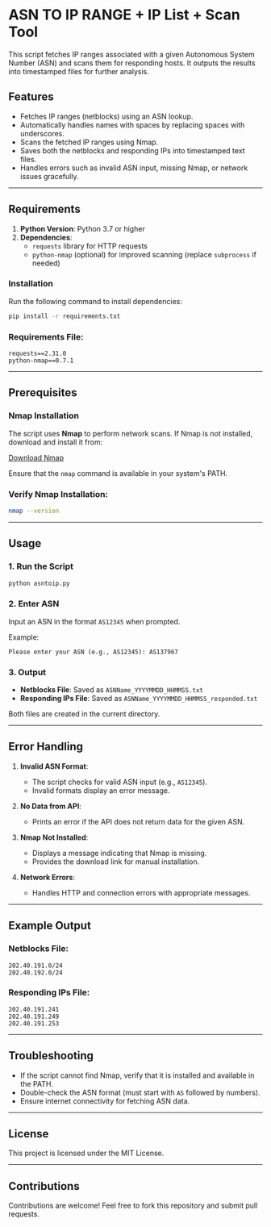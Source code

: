 # ASN TO IP RANGE + IP List + Scan Tool

This script fetches IP ranges associated with a given Autonomous System Number (ASN) and scans them for responding hosts. It outputs the results into timestamped files for further analysis.

## Features
- Fetches IP ranges (netblocks) using an ASN lookup.
- Automatically handles names with spaces by replacing spaces with underscores.
- Scans the fetched IP ranges using Nmap.
- Saves both the netblocks and responding IPs into timestamped text files.
- Handles errors such as invalid ASN input, missing Nmap, or network issues gracefully.

---

## Requirements

1. **Python Version**: Python 3.7 or higher
2. **Dependencies**:
    - `requests` library for HTTP requests
    - `python-nmap` (optional) for improved scanning (replace `subprocess` if needed)

### Installation
Run the following command to install dependencies:

```bash
pip install -r requirements.txt
```

### Requirements File:
```
requests==2.31.0
python-nmap==0.7.1
```

---

## Prerequisites

### Nmap Installation
The script uses **Nmap** to perform network scans. If Nmap is not installed, download and install it from:

[Download Nmap](https://nmap.org/dist/nmap-7.95-setup.exe)

Ensure that the `nmap` command is available in your system's PATH.

### Verify Nmap Installation:
```bash
nmap --version
```

---

## Usage

### 1. Run the Script
```bash
python asntoip.py
```

### 2. Enter ASN
Input an ASN in the format `AS12345` when prompted.

Example:
```
Please enter your ASN (e.g., AS12345): AS137967
```

### 3. Output
- **Netblocks File**: Saved as `ASNName_YYYYMMDD_HHMMSS.txt`
- **Responding IPs File**: Saved as `ASNName_YYYYMMDD_HHMMSS_responded.txt`

Both files are created in the current directory.

---

## Error Handling
1. **Invalid ASN Format**:
   - The script checks for valid ASN input (e.g., `AS12345`).
   - Invalid formats display an error message.

2. **No Data from API**:
   - Prints an error if the API does not return data for the given ASN.

3. **Nmap Not Installed**:
   - Displays a message indicating that Nmap is missing.
   - Provides the download link for manual installation.

4. **Network Errors**:
   - Handles HTTP and connection errors with appropriate messages.

---

## Example Output
### Netblocks File:
```
202.40.191.0/24
202.40.192.0/24
```

### Responding IPs File:
```
202.40.191.241
202.40.191.249
202.40.191.253
```

---

## Troubleshooting
- If the script cannot find Nmap, verify that it is installed and available in the PATH.
- Double-check the ASN format (must start with `AS` followed by numbers).
- Ensure internet connectivity for fetching ASN data.

---

## License
This project is licensed under the MIT License.

---

## Contributions
Contributions are welcome! Feel free to fork this repository and submit pull requests.

